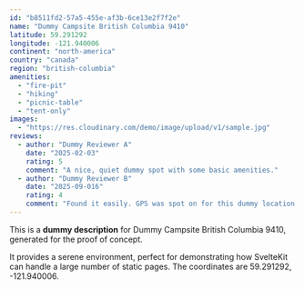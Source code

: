 ```yaml
---
id: "b8511fd2-57a5-455e-af3b-6ce13e2f7f2e"
name: "Dummy Campsite British Columbia 9410"
latitude: 59.291292
longitude: -121.940006
continent: "north-america"
country: "canada"
region: "british-columbia"
amenities:
  - "fire-pit"
  - "hiking"
  - "picnic-table"
  - "tent-only"
images:
  - "https://res.cloudinary.com/demo/image/upload/v1/sample.jpg"
reviews:
  - author: "Dummy Reviewer A"
    date: "2025-02-03"
    rating: 5
    comment: "A nice, quiet dummy spot with some basic amenities."
  - author: "Dummy Reviewer B"
    date: "2025-09-016"
    rating: 4
    comment: "Found it easily. GPS was spot on for this dummy location."
---
```


This is a **dummy description** for Dummy Campsite British Columbia 9410, generated for the proof of concept.

It provides a serene environment, perfect for demonstrating how SvelteKit can handle a large number of static pages. The coordinates are 59.291292, -121.940006.
